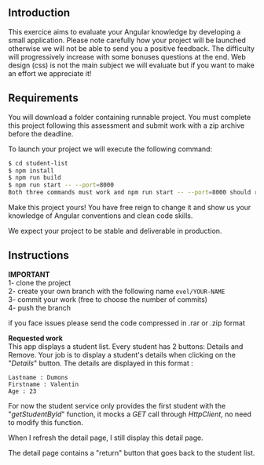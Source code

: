 ## Introduction

This exercice aims to evaluate your Angular knowledge by developing a small application.
Please note carefully how your project will be launched otherwise we will not be able to send you a positive feedback.
The difficulty will progressively increase with some bonuses questions at the end.
Web design (css) is not the main subject we will evaluate but if you want to make an effort we appreciate it!

## Requirements

You will download a folder containing runnable project. You must complete this project following this assessment and submit work with a zip archive before the deadline.

To launch your project we will execute the following command:

```sh
$ cd student-list
$ npm install
$ npm run build
$ npm run start -- --port=8000
Both three commands must work and npm run start -- --port=8000 should run a web server with your application available on port 8000.
```

Make this project yours! You have free reign to change it and show us your knowledge of Angular conventions and clean code skills.

We expect your project to be stable and deliverable in production.

## Instructions  

**IMPORTANT**  
1- clone the project  
2- create your own branch with the following name `evel/YOUR-NAME`  
3- commit your work (free to choose the number of commits)  
4- push the branch  

if you face issues please send the code compressed in .rar or .zip format  

**Requested work**  
This app displays a student list. Every student has 2 buttons: Details and Remove.
Your job is to display a student's details when clicking on the "_Details_" button.
The details are displayed in this format :
```
Lastname : Dumons
Firstname : Valentin
Age : 23
```

For now the student service only provides the first student with the "_getStudentById_" function, it mocks a _GET_ call through _HttpClient_, no need to modify this function.

When I refresh the detail page, I still display this detail page.

The detail page contains a "return" button that goes back to the student list.
